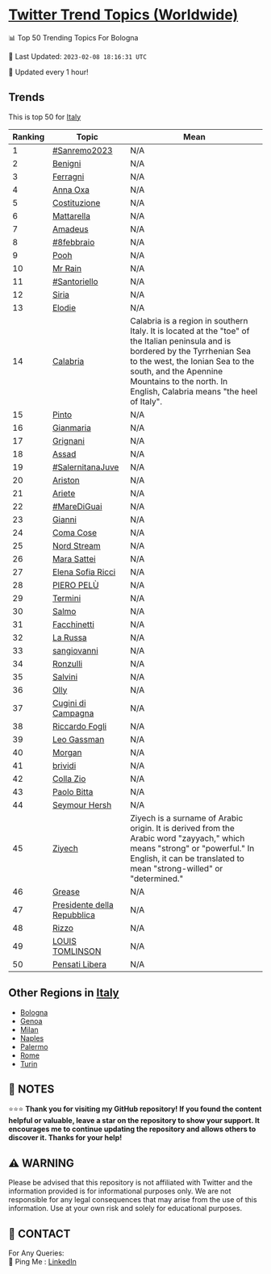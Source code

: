 [Twitter Trend Topics (Worldwide)](https://github.com/ErcinDedeoglu/Twitter-Trend-Topics)
==========


📊 Top 50 Trending Topics For Bologna

📆 Last Updated: `2023-02-08 18:16:31 UTC`

🔧 Updated every 1 hour!


## Trends

This is top 50 for [Italy](</Italy>)

| Ranking | Topic | Mean |
| ------- | ------------ | ------------ |
| 1 | [#Sanremo2023](http://twitter.com/search?q=%23Sanremo2023) | N/A |
| 2 | [Benigni](http://twitter.com/search?q=Benigni) | N/A |
| 3 | [Ferragni](http://twitter.com/search?q=Ferragni) | N/A |
| 4 | [Anna Oxa](http://twitter.com/search?q=Anna+Oxa) | N/A |
| 5 | [Costituzione](http://twitter.com/search?q=Costituzione) | N/A |
| 6 | [Mattarella](http://twitter.com/search?q=Mattarella) | N/A |
| 7 | [Amadeus](http://twitter.com/search?q=Amadeus) | N/A |
| 8 | [#8febbraio](http://twitter.com/search?q=%238febbraio) | N/A |
| 9 | [Pooh](http://twitter.com/search?q=Pooh) | N/A |
| 10 | [Mr Rain](http://twitter.com/search?q=Mr+Rain) | N/A |
| 11 | [#Santoriello](http://twitter.com/search?q=%23Santoriello) | N/A |
| 12 | [Siria](http://twitter.com/search?q=Siria) | N/A |
| 13 | [Elodie](http://twitter.com/search?q=Elodie) | N/A |
| 14 | [Calabria](http://twitter.com/search?q=Calabria) | Calabria is a region in southern Italy. It is located at the "toe" of the Italian peninsula and is bordered by the Tyrrhenian Sea to the west, the Ionian Sea to the south, and the Apennine Mountains to the north. In English, Calabria means "the heel of Italy". |
| 15 | [Pinto](http://twitter.com/search?q=Pinto) | N/A |
| 16 | [Gianmaria](http://twitter.com/search?q=Gianmaria) | N/A |
| 17 | [Grignani](http://twitter.com/search?q=Grignani) | N/A |
| 18 | [Assad](http://twitter.com/search?q=Assad) | N/A |
| 19 | [#SalernitanaJuve](http://twitter.com/search?q=%23SalernitanaJuve) | N/A |
| 20 | [Ariston](http://twitter.com/search?q=Ariston) | N/A |
| 21 | [Ariete](http://twitter.com/search?q=Ariete) | N/A |
| 22 | [#MareDiGuai](http://twitter.com/search?q=%23MareDiGuai) | N/A |
| 23 | [Gianni](http://twitter.com/search?q=Gianni) | N/A |
| 24 | [Coma Cose](http://twitter.com/search?q=Coma+Cose) | N/A |
| 25 | [Nord Stream](http://twitter.com/search?q=Nord+Stream) | N/A |
| 26 | [Mara Sattei](http://twitter.com/search?q=Mara+Sattei) | N/A |
| 27 | [Elena Sofia Ricci](http://twitter.com/search?q=Elena+Sofia+Ricci) | N/A |
| 28 | [PIERO PELÙ](http://twitter.com/search?q=PIERO+PEL%c3%99) | N/A |
| 29 | [Termini](http://twitter.com/search?q=Termini) | N/A |
| 30 | [Salmo](http://twitter.com/search?q=Salmo) | N/A |
| 31 | [Facchinetti](http://twitter.com/search?q=Facchinetti) | N/A |
| 32 | [La Russa](http://twitter.com/search?q=La+Russa) | N/A |
| 33 | [sangiovanni](http://twitter.com/search?q=sangiovanni) | N/A |
| 34 | [Ronzulli](http://twitter.com/search?q=Ronzulli) | N/A |
| 35 | [Salvini](http://twitter.com/search?q=Salvini) | N/A |
| 36 | [Olly](http://twitter.com/search?q=Olly) | N/A |
| 37 | [Cugini di Campagna](http://twitter.com/search?q=Cugini+di+Campagna) | N/A |
| 38 | [Riccardo Fogli](http://twitter.com/search?q=Riccardo+Fogli) | N/A |
| 39 | [Leo Gassman](http://twitter.com/search?q=Leo+Gassman) | N/A |
| 40 | [Morgan](http://twitter.com/search?q=Morgan) | N/A |
| 41 | [brividi](http://twitter.com/search?q=brividi) | N/A |
| 42 | [Colla Zio](http://twitter.com/search?q=Colla+Zio) | N/A |
| 43 | [Paolo Bitta](http://twitter.com/search?q=Paolo+Bitta) | N/A |
| 44 | [Seymour Hersh](http://twitter.com/search?q=Seymour+Hersh) | N/A |
| 45 | [Ziyech](http://twitter.com/search?q=Ziyech) | Ziyech is a surname of Arabic origin. It is derived from the Arabic word "zayyach," which means "strong" or "powerful." In English, it can be translated to mean "strong-willed" or "determined." |
| 46 | [Grease](http://twitter.com/search?q=Grease) | N/A |
| 47 | [Presidente della Repubblica](http://twitter.com/search?q=Presidente+della+Repubblica) | N/A |
| 48 | [Rizzo](http://twitter.com/search?q=Rizzo) | N/A |
| 49 | [LOUIS TOMLINSON](http://twitter.com/search?q=LOUIS+TOMLINSON) | N/A |
| 50 | [Pensati Libera](http://twitter.com/search?q=Pensati+Libera) | N/A |



## Other Regions in [Italy](</Italy>)

* [Bologna](</Italy/Bologna.md>)
* [Genoa](</Italy/Genoa.md>)
* [Milan](</Italy/Milan.md>)
* [Naples](</Italy/Naples.md>)
* [Palermo](</Italy/Palermo.md>)
* [Rome](</Italy/Rome.md>)
* [Turin](</Italy/Turin.md>)



## 📝 NOTES

⭐⭐⭐ **Thank you for visiting my GitHub repository! If you found the content helpful or valuable, leave a star on the repository to show your support. It encourages me to continue updating the repository and allows others to discover it. Thanks for your help!**


## ⚠️ WARNING

Please be advised that this repository is not affiliated with Twitter and the information provided is for informational purposes only. We are not responsible for any legal consequences that may arise from the use of this information. Use at your own risk and solely for educational purposes.


## 📨 CONTACT

 For Any Queries:  
            🏓 Ping Me : [LinkedIn](https://www.linkedin.com/in/ercindedeoglu/)

